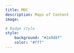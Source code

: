 ```yaml
---
title: MOC
description: Maps of Content
image:

# Badge style
style:
    background: "#2a9d8f"
    color: "#fff"
---
```

